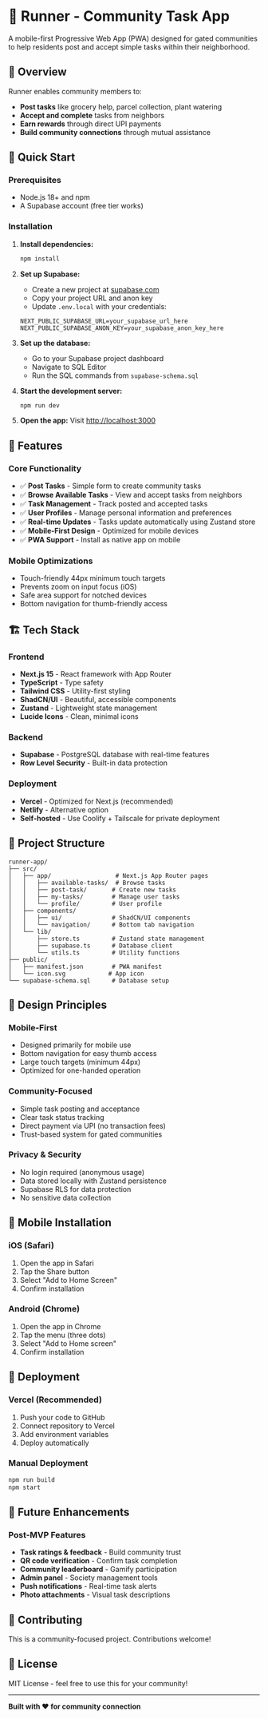 # 🏃 Runner - Community Task App

A mobile-first Progressive Web App (PWA) designed for gated communities to help residents post and accept simple tasks within their neighborhood.

## 🎯 Overview

Runner enables community members to:
- **Post tasks** like grocery help, parcel collection, plant watering
- **Accept and complete** tasks from neighbors
- **Earn rewards** through direct UPI payments
- **Build community connections** through mutual assistance

## 🚀 Quick Start

### Prerequisites
- Node.js 18+ and npm
- A Supabase account (free tier works)

### Installation

1. **Install dependencies:**
   ```bash
   npm install
   ```

2. **Set up Supabase:**
   - Create a new project at [supabase.com](https://supabase.com)
   - Copy your project URL and anon key
   - Update `.env.local` with your credentials:
   ```env
   NEXT_PUBLIC_SUPABASE_URL=your_supabase_url_here
   NEXT_PUBLIC_SUPABASE_ANON_KEY=your_supabase_anon_key_here
   ```

3. **Set up the database:**
   - Go to your Supabase project dashboard
   - Navigate to SQL Editor
   - Run the SQL commands from `supabase-schema.sql`

4. **Start the development server:**
   ```bash
   npm run dev
   ```

5. **Open the app:**
   Visit [http://localhost:3000](http://localhost:3000)

## 📱 Features

### Core Functionality
- ✅ **Post Tasks** - Simple form to create community tasks
- ✅ **Browse Available Tasks** - View and accept tasks from neighbors  
- ✅ **Task Management** - Track posted and accepted tasks
- ✅ **User Profiles** - Manage personal information and preferences
- ✅ **Real-time Updates** - Tasks update automatically using Zustand store
- ✅ **Mobile-First Design** - Optimized for mobile devices
- ✅ **PWA Support** - Install as native app on mobile

### Mobile Optimizations
- Touch-friendly 44px minimum touch targets
- Prevents zoom on input focus (iOS)
- Safe area support for notched devices
- Bottom navigation for thumb-friendly access

## 🏗️ Tech Stack

### Frontend
- **Next.js 15** - React framework with App Router
- **TypeScript** - Type safety
- **Tailwind CSS** - Utility-first styling
- **ShadCN/UI** - Beautiful, accessible components
- **Zustand** - Lightweight state management
- **Lucide Icons** - Clean, minimal icons

### Backend
- **Supabase** - PostgreSQL database with real-time features
- **Row Level Security** - Built-in data protection

### Deployment
- **Vercel** - Optimized for Next.js (recommended)
- **Netlify** - Alternative option
- **Self-hosted** - Use Coolify + Tailscale for private deployment

## 📂 Project Structure

```
runner-app/
├── src/
│   ├── app/                  # Next.js App Router pages
│   │   ├── available-tasks/  # Browse tasks
│   │   ├── post-task/       # Create new tasks
│   │   ├── my-tasks/        # Manage user tasks
│   │   └── profile/         # User profile
│   ├── components/
│   │   ├── ui/              # ShadCN/UI components
│   │   └── navigation/      # Bottom tab navigation
│   └── lib/
│       ├── store.ts         # Zustand state management
│       ├── supabase.ts      # Database client
│       └── utils.ts         # Utility functions
├── public/
│   ├── manifest.json        # PWA manifest
│   └── icon.svg            # App icon
└── supabase-schema.sql      # Database setup
```

## 🎨 Design Principles

### Mobile-First
- Designed primarily for mobile use
- Bottom navigation for easy thumb access
- Large touch targets (minimum 44px)
- Optimized for one-handed operation

### Community-Focused
- Simple task posting and acceptance
- Clear task status tracking
- Direct payment via UPI (no transaction fees)
- Trust-based system for gated communities

### Privacy & Security
- No login required (anonymous usage)
- Data stored locally with Zustand persistence
- Supabase RLS for data protection
- No sensitive data collection

## 📱 Mobile Installation

### iOS (Safari)
1. Open the app in Safari
2. Tap the Share button
3. Select "Add to Home Screen"
4. Confirm installation

### Android (Chrome)
1. Open the app in Chrome
2. Tap the menu (three dots)
3. Select "Add to Home screen"
4. Confirm installation

## 🚀 Deployment

### Vercel (Recommended)
1. Push your code to GitHub
2. Connect repository to Vercel
3. Add environment variables
4. Deploy automatically

### Manual Deployment
```bash
npm run build
npm start
```

## 🔮 Future Enhancements

### Post-MVP Features
- **Task ratings & feedback** - Build community trust
- **QR code verification** - Confirm task completion
- **Community leaderboard** - Gamify participation
- **Admin panel** - Society management tools
- **Push notifications** - Real-time task alerts
- **Photo attachments** - Visual task descriptions

## 🤝 Contributing

This is a community-focused project. Contributions welcome!

## 📄 License

MIT License - feel free to use this for your community!

---

**Built with ❤️ for community connection**
